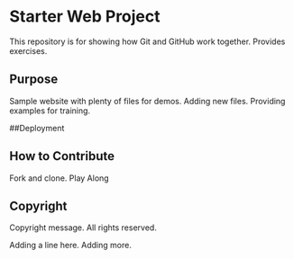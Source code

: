 # Starter Web Project

This repository is for showing how Git and GitHub work together. Provides exercises.

## Purpose

Sample website with plenty of files for demos. Adding new files.
Providing examples for training.

##Deployment

## How to Contribute
Fork and clone. Play Along


## Copyright
Copyright message. All rights reserved.

Adding a line here. Adding more.
